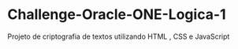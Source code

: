 # Challenge-Oracle-ONE-Logica-1
Projeto de criptografia  de textos utilizando HTML , CSS e JavaScript
